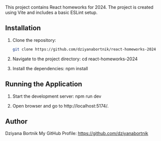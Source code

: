 This project contains React homeworks for 2024. The project is created using Vite and includes a basic ESLint setup.

## Installation

1. Clone the repository:
   ```bash
   git clone https://github.com/dziyanabortnik/react-homeworks-2024

2. Navigate to the project directory:
   cd react-homeworks-2024 

3. Install the dependencies:
   npm install

## Running the Application

1. Start the development server:
   npm run dev
   
2. Open browser and go to http://localhost:5174/.

## Author
   Dziyana Bortnik
   My GitHub Profile: https://github.com/dziyanabortnik
   